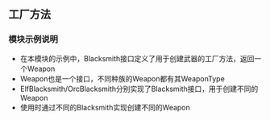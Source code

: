 工厂方法
----

### 模块示例说明

* 在本模块的示例中，Blacksmith接口定义了用于创建武器的工厂方法，返回一个Weapon
* Weapon也是一个接口，不同种族的Weapon都有其WeaponType
* ElfBlacksmith/OrcBlacksmith分别实现了Blacksmith接口，用于创建不同的Weapon
* 使用时通过不同的Blacksmith实现创建不同的Weapon
